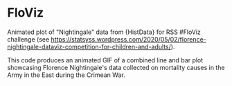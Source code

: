 # FloViz
Animated plot of "Nightingale" data from {HistData} for RSS #FloViz challenge (see https://statsyss.wordpress.com/2020/05/02/florence-nightingale-dataviz-competition-for-children-and-adults/).

This code produces an animated GIF of a combined line and bar plot showcasing Florence Nightingale's data collected on mortality causes in the Army in the East during the Crimean War.
